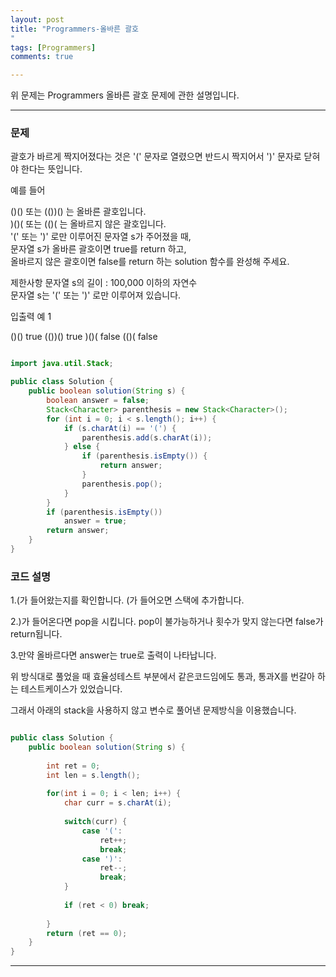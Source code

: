```yaml
---
layout: post
title: "Programmers-올바른 괄호
"
tags: [Programmers]
comments: true

---
```


위 문제는 Programmers 올바른 괄호 문제에 관한 설명입니다.<br>

---

### 문제

괄호가 바르게 짝지어졌다는 것은 '(' 문자로 열렸으면 반드시 짝지어서 ')' 문자로 닫혀야 한다는 뜻입니다. 

예를 들어

()() 또는 (())() 는 올바른 괄호입니다.<br>
)()( 또는 (()( 는 올바르지 않은 괄호입니다.<br>
'(' 또는 ')' 로만 이루어진 문자열 s가 주어졌을 때,<br>
문자열 s가 올바른 괄호이면 true를 return 하고,<br>
올바르지 않은 괄호이면 false를 return 하는 solution 함수를 완성해 주세요.

제한사항
문자열 s의 길이 : 100,000 이하의 자연수<br>
문자열 s는 '(' 또는 ')' 로만 이루어져 있습니다.<br>

입출력 예 1

()()	true
(())()	true
)()(	false
(()(	false

```java

import java.util.Stack;

public class Solution {
    public boolean solution(String s) {
        boolean answer = false;
        Stack<Character> parenthesis = new Stack<Character>();
        for (int i = 0; i < s.length(); i++) {
            if (s.charAt(i) == '(') {
                parenthesis.add(s.charAt(i));
            } else {
                if (parenthesis.isEmpty()) {
                    return answer;
                }
                parenthesis.pop();
            }
        }
        if (parenthesis.isEmpty())
            answer = true;
        return answer;
    }
}

```

### 코드 설명

1.(가 들어왔는지를 확인합니다. (가 들어오면 스택에 추가합니다.

2.)가 들어온다면 pop을 시킵니다. pop이 불가능하거나 횟수가 맞지 않는다면 false가 return됩니다.

3.만약 올바르다면 answer는 true로 출력이 나타납니다.

위 방식대로 풀었을 때 효율성테스트 부분에서 같은코드임에도 통과, 통과X를 번갈아 하는 테스트케이스가 있었습니다.

그래서 아래의  stack을 사용하지 않고 변수로 풀어낸 문제방식을 이용했습니다. 

```java

public class Solution {
    public boolean solution(String s) {
    	
    	int ret = 0;
    	int len = s.length();
    	
    	for(int i = 0; i < len; i++) {
    		char curr = s.charAt(i);
    		
    		switch(curr) {
    			case '(':
    				ret++;
    				break;
    			case ')':  
    				ret--;
    				break; 
    		}
    		
    		if (ret < 0) break;
    		
    	}
    	return (ret == 0);
    }
}

```

---
